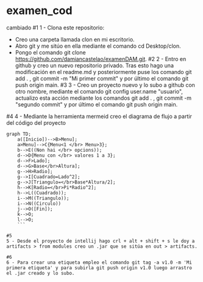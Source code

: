 # examen_cod 
cambiado
#1
1 - Clona este repositorio:
- Creo una carpeta llamada clon en mi escritorio.
- Abro git y me sitúo en ella mediante el comando cd Desktop/clon.
- Pongo el comando git clone https://github.com/damiancastelao/examenDAM.git.
#2
2 - Entro en github y creo un nuevo repositorio privado. Tras esto hago una modificación en el readme.md y posteriormente puse los comando git add . , git commit -m "Mi primer commit" y por último el comando git push origin main.
#3
3 - Creo un proyecto nuevo y lo subo a github con otro nombre, mediante el comando git config user.name "usuario", actualizo esta acción mediante los comandos git add . , git commit -m "segundo commit" y por último el comando git push origin main.

#4
4 - Mediante la herramienta mermeid creo el diagrama de flujo a partir del código del proyecto

```mermeid 
graph TD;
    a([Inicio])-->B>Menu];
    a>Menu]-->C{Menu<1 </br> Menu>3};
    b-->E((Non hai </br> opcions));
    d-->D{Menu con </br> valores 1 a 3};
    d-->F>Lado];
    d-->G>Base</br>Altura];
    g-->H>Radio];
    g-->I[Cuadrado=Lado^2];
    g-->J[Triangulo=</br>Base*Altura/2];
    h-->K[Radio=</br>Pi*Radio^2];
    h-->L((Cuadrado));
    i-->M((Triangulo));
    i-->N((Circulo))
    j-->O([Fin]);
    k-->O;
    l-->O;
    ```

#5
5 - Desde el proyecto de intellij hago crl + alt + shift + s le doy a artifacts > from modules creo un .jar que se sitúa en out > artifacts.

#6
6 - Para crear una etiqueta empleo el comando git tag -a v1.0 -m 'Mi primera etiqueta' y para subirla git push origin v1.0 luego arrastro el .jar creado y lo subo.
